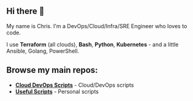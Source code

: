## Hi there 👋

My name is Chris. I'm a DevOps/Cloud/Infra/SRE Engineer who loves to code.

I use **Terraform** (all clouds), **Bash**, **Python**, **Kubernetes** - and a little Ansible, Golang, PowerShell.

## Browse my main repos:

- [**Cloud DevOps Scripts**](https://github.com/chrisbuckleycode/cloud-devops-scripts) - Cloud/DevOps scripts
- [**Useful Scripts**](https://github.com/chrisbuckleycode/usefulscripts) - Personal scripts
